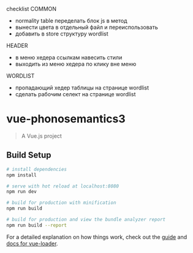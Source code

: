 checklist
COMMON
- normality table переделать блок js в метод
- вынести цвета в отдельный файл и переиспользовать
- добавить в store структуру wordlist

HEADER
- в меню хедера ссылкам навесить стили
- выходить из меню хедера по клику вне меню

WORDLIST
- пропадающий хедер таблицы на странице wordlist
- сделать рабочим селект на странице wordlist



# vue-phonosemantics3

> A Vue.js project

## Build Setup

``` bash
# install dependencies
npm install

# serve with hot reload at localhost:8080
npm run dev

# build for production with minification
npm run build

# build for production and view the bundle analyzer report
npm run build --report
```

For a detailed explanation on how things work, check out the [guide](http://vuejs-templates.github.io/webpack/) and [docs for vue-loader](http://vuejs.github.io/vue-loader).
